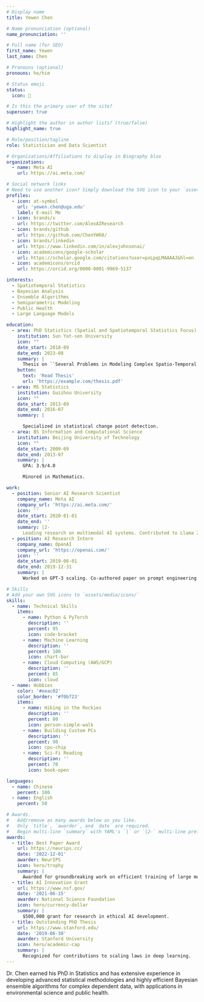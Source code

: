 ```yaml
---
# Display name
title: Yewen Chen

# Name pronunciation (optional)
name_pronunciation: ''

# Full name (for SEO)
first_name: Yewen
last_name: Chen

# Pronouns (optional)
pronouns: he/him

# Status emoji
status:
  icon: 🚀

# Is this the primary user of the site?
superuser: true

# Highlight the author in author lists? (true/false)
highlight_name: true

# Role/position/tagline
role: Statistician and Data Scientist

# Organizations/Affiliations to display in Biography blox
organizations:
  - name: Meta AI
    url: https://ai.meta.com/

# Social network links
# Need to use another icon? Simply download the SVG icon to your `assets/media/icons/` folder.
profiles:
  - icon: at-symbol
    url: 'yewen.chen@uga.edu'
    label: E-mail Me
  - icon: brands/x
    url: https://twitter.com/AlexAIResearch
  - icon: brands/github
    url: https://github.com/ChenYW68/
  - icon: brands/linkedin
    url: https://www.linkedin.com/in/alexjohnsonai/
  - icon: academicons/google-scholar
    url: https://scholar.google.com/citations?user=pxLpqLMAAAAJ&hl=en
  - icon: academicons/orcid
    url: https://orcid.org/0000-0001-9969-5137

interests:
  - Spatiotemporal Statistics
  - Bayesian Analysis
  - Ensemble Algorithms
  - Semiparametric Modeling
  - Public Health
  - Large Language Models

education:
  - area: PhD Statistics (Spatial and Spatiotemporal Statistics Focus)
    institution: Sun Yat-sen University 
    icon: ""
    date_start: 2018-09
    date_end: 2023-08
    summary: |
      Thesis on ``Several Problems in Modeling Complex Spatio-Temporal Data''. Supervised by Prof. Hui Huang. Published more than ten peer-reviewed papers in mathematics, statistics, and epidemiology journals.
    button:
      text: 'Read Thesis'
      url: 'https://example.com/thesis.pdf'
  - area: MS Statistics
    institution: Guizhou University
    icon: ""
    date_start: 2013-09
    date_end: 2016-07
    summary: |

      Specialized in statistical change point detection.
  - area: BS Information and Computational Science
    institution: Beijing University of Technology
    icon: ""
    date_start: 2009-09
    date_end: 2013-07
    summary: |
      GPA: 3.9/4.0

      Minored in Mathematics.

work:
  - position: Senior AI Research Scientist
    company_name: Meta AI
    company_url: 'https://ai.meta.com/'
    icon: ''
    date_start: 2020-01-01
    date_end: ''
    summary: |2-
      Leading research on multimodal AI systems. Contributed to Llama 2 and other open-source models. 50+ citations in 3 years.
  - position: AI Research Intern
    company_name: OpenAI
    company_url: 'https://openai.com/'
    icon: ''
    date_start: 2019-06-01
    date_end: 2019-12-31
    summary: |
      Worked on GPT-3 scaling. Co-authored paper on prompt engineering.

# Skills
# Add your own SVG icons to `assets/media/icons/`
skills:
  - name: Technical Skills
    items:
      - name: Python & PyTorch
        description: ''
        percent: 95
        icon: code-bracket
      - name: Machine Learning
        description: ''
        percent: 100
        icon: chart-bar
      - name: Cloud Computing (AWS/GCP)
        description: ''
        percent: 85
        icon: cloud
  - name: Hobbies
    color: '#eeac02'
    color_border: '#f0bf23'
    items:
      - name: Hiking in the Rockies
        description: ''
        percent: 80
        icon: person-simple-walk
      - name: Building Custom PCs
        description: ''
        percent: 90
        icon: cpu-chip
      - name: Sci-Fi Reading
        description: ''
        percent: 70
        icon: book-open

languages:
  - name: Chinese
    percent: 100
  - name: English
    percent: 50

# Awards.
#   Add/remove as many awards below as you like.
#   Only `title`, `awarder`, and `date` are required.
#   Begin multi-line `summary` with YAML's `|` or `|2-` multi-line prefix and indent 2 spaces below.
awards:
  - title: Best Paper Award
    url: https://neurips.cc/
    date: '2022-12-01'
    awarder: NeurIPS
    icon: hero/trophy
    summary: |
      Awarded for groundbreaking work on efficient training of large models.
  - title: AI Innovation Grant
    url: https://www.nsf.gov/
    date: '2021-06-15'
    awarder: National Science Foundation
    icon: hero/currency-dollar
    summary: |
      $500,000 grant for research in ethical AI development.
  - title: Outstanding PhD Thesis
    url: https://www.stanford.edu/
    date: '2019-06-30'
    awarder: Stanford University
    icon: hero/academic-cap
    summary: |
      Recognized for contributions to scaling laws in deep learning.
---
```


 Dr. Chen earned his PhD in Statistics and has extensive experience in developing advanced statistical methodologies and highly efficient Bayesian ensemble algorithms for complex dependent data, with applications in environmental science and public health.
